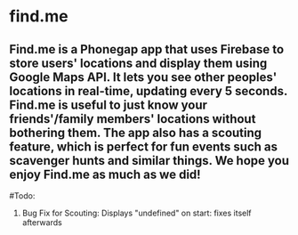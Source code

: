 # find.me
Find.me is a Phonegap app that uses Firebase to store users' locations and display them using Google Maps API. It lets you see other peoples' locations in real-time, updating every 5 seconds. Find.me is useful to just know your friends'/family members' locations without bothering them. The app also has a scouting feature, which is perfect for fun events such as scavenger hunts and similar things. We hope you enjoy Find.me as much as we did!
-----
#Todo:

1. Bug Fix for Scouting: Displays "undefined" on start: fixes itself afterwards
